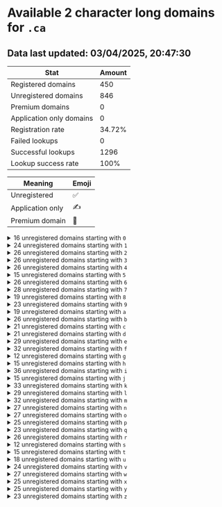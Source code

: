 # Available 2 character long domains for `.ca`

## Data last updated: 03/04/2025, 20:47:30

|Stat|Amount|
|--|--|
|Registered domains|450|
|Unregistered domains|846|
|Premium domains|0|
|Application only domains|0|
|Registration rate|34.72%|
|Failed lookups|0|
|Successful lookups|1296|
|Lookup success rate|100%|


|Meaning|Emoji|
|--|--|
|Unregistered|:white_check_mark:|
|Application only|:writing_hand:|
|Premium domain|:gem:|

<details>
<summary>16 unregistered domains starting with <bold><code>0</code></bold></summary>

|Type|Domain|
|--|--|
|:white_check_mark:|`01.ca`|
|:white_check_mark:|`03.ca`|
|:white_check_mark:|`05.ca`|
|:white_check_mark:|`06.ca`|
|:white_check_mark:|`07.ca`|
|:white_check_mark:|`0c.ca`|
|:white_check_mark:|`0e.ca`|
|:white_check_mark:|`0f.ca`|
|:white_check_mark:|`0h.ca`|
|:white_check_mark:|`0j.ca`|
|:white_check_mark:|`0o.ca`|
|:white_check_mark:|`0q.ca`|
|:white_check_mark:|`0s.ca`|
|:white_check_mark:|`0t.ca`|
|:white_check_mark:|`0v.ca`|
|:white_check_mark:|`0y.ca`|
</details>
<details>
<summary>24 unregistered domains starting with <bold><code>1</code></bold></summary>

|Type|Domain|
|--|--|
|:white_check_mark:|`10.ca`|
|:white_check_mark:|`13.ca`|
|:white_check_mark:|`15.ca`|
|:white_check_mark:|`18.ca`|
|:white_check_mark:|`1a.ca`|
|:white_check_mark:|`1d.ca`|
|:white_check_mark:|`1f.ca`|
|:white_check_mark:|`1h.ca`|
|:white_check_mark:|`1k.ca`|
|:white_check_mark:|`1l.ca`|
|:white_check_mark:|`1m.ca`|
|:white_check_mark:|`1n.ca`|
|:white_check_mark:|`1o.ca`|
|:white_check_mark:|`1p.ca`|
|:white_check_mark:|`1q.ca`|
|:white_check_mark:|`1r.ca`|
|:white_check_mark:|`1s.ca`|
|:white_check_mark:|`1t.ca`|
|:white_check_mark:|`1u.ca`|
|:white_check_mark:|`1v.ca`|
|:white_check_mark:|`1w.ca`|
|:white_check_mark:|`1x.ca`|
|:white_check_mark:|`1y.ca`|
|:white_check_mark:|`1z.ca`|
</details>
<details>
<summary>26 unregistered domains starting with <bold><code>2</code></bold></summary>

|Type|Domain|
|--|--|
|:white_check_mark:|`20.ca`|
|:white_check_mark:|`21.ca`|
|:white_check_mark:|`22.ca`|
|:white_check_mark:|`23.ca`|
|:white_check_mark:|`24.ca`|
|:white_check_mark:|`25.ca`|
|:white_check_mark:|`26.ca`|
|:white_check_mark:|`27.ca`|
|:white_check_mark:|`2i.ca`|
|:white_check_mark:|`2j.ca`|
|:white_check_mark:|`2k.ca`|
|:white_check_mark:|`2l.ca`|
|:white_check_mark:|`2m.ca`|
|:white_check_mark:|`2n.ca`|
|:white_check_mark:|`2o.ca`|
|:white_check_mark:|`2p.ca`|
|:white_check_mark:|`2q.ca`|
|:white_check_mark:|`2r.ca`|
|:white_check_mark:|`2s.ca`|
|:white_check_mark:|`2t.ca`|
|:white_check_mark:|`2u.ca`|
|:white_check_mark:|`2v.ca`|
|:white_check_mark:|`2w.ca`|
|:white_check_mark:|`2x.ca`|
|:white_check_mark:|`2y.ca`|
|:white_check_mark:|`2z.ca`|
</details>
<details>
<summary>26 unregistered domains starting with <bold><code>3</code></bold></summary>

|Type|Domain|
|--|--|
|:white_check_mark:|`30.ca`|
|:white_check_mark:|`31.ca`|
|:white_check_mark:|`32.ca`|
|:white_check_mark:|`33.ca`|
|:white_check_mark:|`34.ca`|
|:white_check_mark:|`35.ca`|
|:white_check_mark:|`36.ca`|
|:white_check_mark:|`37.ca`|
|:white_check_mark:|`3f.ca`|
|:white_check_mark:|`3g.ca`|
|:white_check_mark:|`3i.ca`|
|:white_check_mark:|`3j.ca`|
|:white_check_mark:|`3m.ca`|
|:white_check_mark:|`3n.ca`|
|:white_check_mark:|`3o.ca`|
|:white_check_mark:|`3p.ca`|
|:white_check_mark:|`3q.ca`|
|:white_check_mark:|`3r.ca`|
|:white_check_mark:|`3s.ca`|
|:white_check_mark:|`3t.ca`|
|:white_check_mark:|`3u.ca`|
|:white_check_mark:|`3v.ca`|
|:white_check_mark:|`3w.ca`|
|:white_check_mark:|`3x.ca`|
|:white_check_mark:|`3y.ca`|
|:white_check_mark:|`3z.ca`|
</details>
<details>
<summary>26 unregistered domains starting with <bold><code>4</code></bold></summary>

|Type|Domain|
|--|--|
|:white_check_mark:|`40.ca`|
|:white_check_mark:|`41.ca`|
|:white_check_mark:|`42.ca`|
|:white_check_mark:|`43.ca`|
|:white_check_mark:|`44.ca`|
|:white_check_mark:|`45.ca`|
|:white_check_mark:|`47.ca`|
|:white_check_mark:|`49.ca`|
|:white_check_mark:|`4a.ca`|
|:white_check_mark:|`4b.ca`|
|:white_check_mark:|`4d.ca`|
|:white_check_mark:|`4f.ca`|
|:white_check_mark:|`4h.ca`|
|:white_check_mark:|`4i.ca`|
|:white_check_mark:|`4l.ca`|
|:white_check_mark:|`4o.ca`|
|:white_check_mark:|`4p.ca`|
|:white_check_mark:|`4q.ca`|
|:white_check_mark:|`4s.ca`|
|:white_check_mark:|`4t.ca`|
|:white_check_mark:|`4u.ca`|
|:white_check_mark:|`4v.ca`|
|:white_check_mark:|`4w.ca`|
|:white_check_mark:|`4x.ca`|
|:white_check_mark:|`4y.ca`|
|:white_check_mark:|`4z.ca`|
</details>
<details>
<summary>15 unregistered domains starting with <bold><code>5</code></bold></summary>

|Type|Domain|
|--|--|
|:white_check_mark:|`52.ca`|
|:white_check_mark:|`54.ca`|
|:white_check_mark:|`55.ca`|
|:white_check_mark:|`58.ca`|
|:white_check_mark:|`59.ca`|
|:white_check_mark:|`5a.ca`|
|:white_check_mark:|`5b.ca`|
|:white_check_mark:|`5c.ca`|
|:white_check_mark:|`5g.ca`|
|:white_check_mark:|`5j.ca`|
|:white_check_mark:|`5s.ca`|
|:white_check_mark:|`5u.ca`|
|:white_check_mark:|`5w.ca`|
|:white_check_mark:|`5x.ca`|
|:white_check_mark:|`5y.ca`|
</details>
<details>
<summary>26 unregistered domains starting with <bold><code>6</code></bold></summary>

|Type|Domain|
|--|--|
|:white_check_mark:|`60.ca`|
|:white_check_mark:|`61.ca`|
|:white_check_mark:|`62.ca`|
|:white_check_mark:|`63.ca`|
|:white_check_mark:|`64.ca`|
|:white_check_mark:|`65.ca`|
|:white_check_mark:|`66.ca`|
|:white_check_mark:|`67.ca`|
|:white_check_mark:|`68.ca`|
|:white_check_mark:|`69.ca`|
|:white_check_mark:|`6c.ca`|
|:white_check_mark:|`6d.ca`|
|:white_check_mark:|`6f.ca`|
|:white_check_mark:|`6g.ca`|
|:white_check_mark:|`6h.ca`|
|:white_check_mark:|`6i.ca`|
|:white_check_mark:|`6j.ca`|
|:white_check_mark:|`6k.ca`|
|:white_check_mark:|`6l.ca`|
|:white_check_mark:|`6t.ca`|
|:white_check_mark:|`6u.ca`|
|:white_check_mark:|`6v.ca`|
|:white_check_mark:|`6w.ca`|
|:white_check_mark:|`6x.ca`|
|:white_check_mark:|`6y.ca`|
|:white_check_mark:|`6z.ca`|
</details>
<details>
<summary>28 unregistered domains starting with <bold><code>7</code></bold></summary>

|Type|Domain|
|--|--|
|:white_check_mark:|`70.ca`|
|:white_check_mark:|`71.ca`|
|:white_check_mark:|`72.ca`|
|:white_check_mark:|`73.ca`|
|:white_check_mark:|`76.ca`|
|:white_check_mark:|`7a.ca`|
|:white_check_mark:|`7b.ca`|
|:white_check_mark:|`7c.ca`|
|:white_check_mark:|`7d.ca`|
|:white_check_mark:|`7e.ca`|
|:white_check_mark:|`7f.ca`|
|:white_check_mark:|`7h.ca`|
|:white_check_mark:|`7j.ca`|
|:white_check_mark:|`7k.ca`|
|:white_check_mark:|`7l.ca`|
|:white_check_mark:|`7n.ca`|
|:white_check_mark:|`7o.ca`|
|:white_check_mark:|`7p.ca`|
|:white_check_mark:|`7q.ca`|
|:white_check_mark:|`7r.ca`|
|:white_check_mark:|`7s.ca`|
|:white_check_mark:|`7t.ca`|
|:white_check_mark:|`7u.ca`|
|:white_check_mark:|`7v.ca`|
|:white_check_mark:|`7w.ca`|
|:white_check_mark:|`7x.ca`|
|:white_check_mark:|`7y.ca`|
|:white_check_mark:|`7z.ca`|
</details>
<details>
<summary>19 unregistered domains starting with <bold><code>8</code></bold></summary>

|Type|Domain|
|--|--|
|:white_check_mark:|`80.ca`|
|:white_check_mark:|`81.ca`|
|:white_check_mark:|`82.ca`|
|:white_check_mark:|`84.ca`|
|:white_check_mark:|`85.ca`|
|:white_check_mark:|`86.ca`|
|:white_check_mark:|`8a.ca`|
|:white_check_mark:|`8f.ca`|
|:white_check_mark:|`8j.ca`|
|:white_check_mark:|`8k.ca`|
|:white_check_mark:|`8m.ca`|
|:white_check_mark:|`8q.ca`|
|:white_check_mark:|`8r.ca`|
|:white_check_mark:|`8u.ca`|
|:white_check_mark:|`8v.ca`|
|:white_check_mark:|`8w.ca`|
|:white_check_mark:|`8x.ca`|
|:white_check_mark:|`8y.ca`|
|:white_check_mark:|`8z.ca`|
</details>
<details>
<summary>23 unregistered domains starting with <bold><code>9</code></bold></summary>

|Type|Domain|
|--|--|
|:white_check_mark:|`90.ca`|
|:white_check_mark:|`95.ca`|
|:white_check_mark:|`96.ca`|
|:white_check_mark:|`97.ca`|
|:white_check_mark:|`99.ca`|
|:white_check_mark:|`9a.ca`|
|:white_check_mark:|`9b.ca`|
|:white_check_mark:|`9d.ca`|
|:white_check_mark:|`9e.ca`|
|:white_check_mark:|`9g.ca`|
|:white_check_mark:|`9h.ca`|
|:white_check_mark:|`9i.ca`|
|:white_check_mark:|`9k.ca`|
|:white_check_mark:|`9l.ca`|
|:white_check_mark:|`9m.ca`|
|:white_check_mark:|`9n.ca`|
|:white_check_mark:|`9o.ca`|
|:white_check_mark:|`9p.ca`|
|:white_check_mark:|`9r.ca`|
|:white_check_mark:|`9t.ca`|
|:white_check_mark:|`9u.ca`|
|:white_check_mark:|`9v.ca`|
|:white_check_mark:|`9x.ca`|
</details>
<details>
<summary>19 unregistered domains starting with <bold><code>a</code></bold></summary>

|Type|Domain|
|--|--|
|:white_check_mark:|`a1.ca`|
|:white_check_mark:|`a2.ca`|
|:white_check_mark:|`a5.ca`|
|:white_check_mark:|`a6.ca`|
|:white_check_mark:|`a8.ca`|
|:white_check_mark:|`a9.ca`|
|:white_check_mark:|`ab.ca`|
|:white_check_mark:|`ag.ca`|
|:white_check_mark:|`al.ca`|
|:white_check_mark:|`am.ca`|
|:white_check_mark:|`an.ca`|
|:white_check_mark:|`ao.ca`|
|:white_check_mark:|`ar.ca`|
|:white_check_mark:|`as.ca`|
|:white_check_mark:|`au.ca`|
|:white_check_mark:|`av.ca`|
|:white_check_mark:|`ax.ca`|
|:white_check_mark:|`ay.ca`|
|:white_check_mark:|`az.ca`|
</details>
<details>
<summary>26 unregistered domains starting with <bold><code>b</code></bold></summary>

|Type|Domain|
|--|--|
|:white_check_mark:|`b0.ca`|
|:white_check_mark:|`b1.ca`|
|:white_check_mark:|`b2.ca`|
|:white_check_mark:|`b3.ca`|
|:white_check_mark:|`b4.ca`|
|:white_check_mark:|`b5.ca`|
|:white_check_mark:|`b8.ca`|
|:white_check_mark:|`bb.ca`|
|:white_check_mark:|`bc.ca`|
|:white_check_mark:|`bf.ca`|
|:white_check_mark:|`bg.ca`|
|:white_check_mark:|`bh.ca`|
|:white_check_mark:|`bi.ca`|
|:white_check_mark:|`bj.ca`|
|:white_check_mark:|`bk.ca`|
|:white_check_mark:|`bl.ca`|
|:white_check_mark:|`bm.ca`|
|:white_check_mark:|`bn.ca`|
|:white_check_mark:|`bo.ca`|
|:white_check_mark:|`bp.ca`|
|:white_check_mark:|`bq.ca`|
|:white_check_mark:|`bu.ca`|
|:white_check_mark:|`bv.ca`|
|:white_check_mark:|`bx.ca`|
|:white_check_mark:|`by.ca`|
|:white_check_mark:|`bz.ca`|
</details>
<details>
<summary>21 unregistered domains starting with <bold><code>c</code></bold></summary>

|Type|Domain|
|--|--|
|:white_check_mark:|`c0.ca`|
|:white_check_mark:|`c1.ca`|
|:white_check_mark:|`c3.ca`|
|:white_check_mark:|`c4.ca`|
|:white_check_mark:|`c6.ca`|
|:white_check_mark:|`c7.ca`|
|:white_check_mark:|`c8.ca`|
|:white_check_mark:|`c9.ca`|
|:white_check_mark:|`ca.ca`|
|:white_check_mark:|`cb.ca`|
|:white_check_mark:|`ch.ca`|
|:white_check_mark:|`ci.ca`|
|:white_check_mark:|`cj.ca`|
|:white_check_mark:|`cm.ca`|
|:white_check_mark:|`cp.ca`|
|:white_check_mark:|`cq.ca`|
|:white_check_mark:|`cr.ca`|
|:white_check_mark:|`cs.ca`|
|:white_check_mark:|`cw.ca`|
|:white_check_mark:|`cy.ca`|
|:white_check_mark:|`cz.ca`|
</details>
<details>
<summary>21 unregistered domains starting with <bold><code>d</code></bold></summary>

|Type|Domain|
|--|--|
|:white_check_mark:|`d3.ca`|
|:white_check_mark:|`da.ca`|
|:white_check_mark:|`db.ca`|
|:white_check_mark:|`dc.ca`|
|:white_check_mark:|`dd.ca`|
|:white_check_mark:|`de.ca`|
|:white_check_mark:|`df.ca`|
|:white_check_mark:|`dg.ca`|
|:white_check_mark:|`dh.ca`|
|:white_check_mark:|`di.ca`|
|:white_check_mark:|`dj.ca`|
|:white_check_mark:|`dk.ca`|
|:white_check_mark:|`dl.ca`|
|:white_check_mark:|`dm.ca`|
|:white_check_mark:|`dn.ca`|
|:white_check_mark:|`do.ca`|
|:white_check_mark:|`dp.ca`|
|:white_check_mark:|`dq.ca`|
|:white_check_mark:|`dv.ca`|
|:white_check_mark:|`dx.ca`|
|:white_check_mark:|`dy.ca`|
</details>
<details>
<summary>29 unregistered domains starting with <bold><code>e</code></bold></summary>

|Type|Domain|
|--|--|
|:white_check_mark:|`e0.ca`|
|:white_check_mark:|`e1.ca`|
|:white_check_mark:|`e2.ca`|
|:white_check_mark:|`e3.ca`|
|:white_check_mark:|`e4.ca`|
|:white_check_mark:|`e5.ca`|
|:white_check_mark:|`e6.ca`|
|:white_check_mark:|`e7.ca`|
|:white_check_mark:|`e8.ca`|
|:white_check_mark:|`e9.ca`|
|:white_check_mark:|`ea.ca`|
|:white_check_mark:|`eb.ca`|
|:white_check_mark:|`ec.ca`|
|:white_check_mark:|`ef.ca`|
|:white_check_mark:|`eg.ca`|
|:white_check_mark:|`ej.ca`|
|:white_check_mark:|`ek.ca`|
|:white_check_mark:|`el.ca`|
|:white_check_mark:|`em.ca`|
|:white_check_mark:|`en.ca`|
|:white_check_mark:|`eo.ca`|
|:white_check_mark:|`ep.ca`|
|:white_check_mark:|`eq.ca`|
|:white_check_mark:|`er.ca`|
|:white_check_mark:|`es.ca`|
|:white_check_mark:|`et.ca`|
|:white_check_mark:|`ev.ca`|
|:white_check_mark:|`ey.ca`|
|:white_check_mark:|`ez.ca`|
</details>
<details>
<summary>32 unregistered domains starting with <bold><code>f</code></bold></summary>

|Type|Domain|
|--|--|
|:white_check_mark:|`f0.ca`|
|:white_check_mark:|`f1.ca`|
|:white_check_mark:|`f2.ca`|
|:white_check_mark:|`f3.ca`|
|:white_check_mark:|`f4.ca`|
|:white_check_mark:|`f5.ca`|
|:white_check_mark:|`f6.ca`|
|:white_check_mark:|`f9.ca`|
|:white_check_mark:|`fa.ca`|
|:white_check_mark:|`fb.ca`|
|:white_check_mark:|`fc.ca`|
|:white_check_mark:|`fd.ca`|
|:white_check_mark:|`fe.ca`|
|:white_check_mark:|`ff.ca`|
|:white_check_mark:|`fg.ca`|
|:white_check_mark:|`fh.ca`|
|:white_check_mark:|`fi.ca`|
|:white_check_mark:|`fj.ca`|
|:white_check_mark:|`fk.ca`|
|:white_check_mark:|`fl.ca`|
|:white_check_mark:|`fm.ca`|
|:white_check_mark:|`fn.ca`|
|:white_check_mark:|`fo.ca`|
|:white_check_mark:|`fp.ca`|
|:white_check_mark:|`fq.ca`|
|:white_check_mark:|`fr.ca`|
|:white_check_mark:|`fs.ca`|
|:white_check_mark:|`ft.ca`|
|:white_check_mark:|`fu.ca`|
|:white_check_mark:|`fv.ca`|
|:white_check_mark:|`fw.ca`|
|:white_check_mark:|`fz.ca`|
</details>
<details>
<summary>12 unregistered domains starting with <bold><code>g</code></bold></summary>

|Type|Domain|
|--|--|
|:white_check_mark:|`g1.ca`|
|:white_check_mark:|`g4.ca`|
|:white_check_mark:|`gb.ca`|
|:white_check_mark:|`gh.ca`|
|:white_check_mark:|`gi.ca`|
|:white_check_mark:|`gk.ca`|
|:white_check_mark:|`gl.ca`|
|:white_check_mark:|`gm.ca`|
|:white_check_mark:|`gn.ca`|
|:white_check_mark:|`gr.ca`|
|:white_check_mark:|`gs.ca`|
|:white_check_mark:|`gu.ca`|
</details>
<details>
<summary>15 unregistered domains starting with <bold><code>h</code></bold></summary>

|Type|Domain|
|--|--|
|:white_check_mark:|`h0.ca`|
|:white_check_mark:|`h1.ca`|
|:white_check_mark:|`h2.ca`|
|:white_check_mark:|`h3.ca`|
|:white_check_mark:|`h4.ca`|
|:white_check_mark:|`h5.ca`|
|:white_check_mark:|`h6.ca`|
|:white_check_mark:|`h8.ca`|
|:white_check_mark:|`hc.ca`|
|:white_check_mark:|`hn.ca`|
|:white_check_mark:|`hp.ca`|
|:white_check_mark:|`hr.ca`|
|:white_check_mark:|`hu.ca`|
|:white_check_mark:|`hv.ca`|
|:white_check_mark:|`hx.ca`|
</details>
<details>
<summary>36 unregistered domains starting with <bold><code>i</code></bold></summary>

|Type|Domain|
|--|--|
|:white_check_mark:|`i0.ca`|
|:white_check_mark:|`i1.ca`|
|:white_check_mark:|`i2.ca`|
|:white_check_mark:|`i3.ca`|
|:white_check_mark:|`i4.ca`|
|:white_check_mark:|`i5.ca`|
|:white_check_mark:|`i6.ca`|
|:white_check_mark:|`i7.ca`|
|:white_check_mark:|`i8.ca`|
|:white_check_mark:|`i9.ca`|
|:white_check_mark:|`ia.ca`|
|:white_check_mark:|`ib.ca`|
|:white_check_mark:|`ic.ca`|
|:white_check_mark:|`id.ca`|
|:white_check_mark:|`ie.ca`|
|:white_check_mark:|`if.ca`|
|:white_check_mark:|`ig.ca`|
|:white_check_mark:|`ih.ca`|
|:white_check_mark:|`ii.ca`|
|:white_check_mark:|`ij.ca`|
|:white_check_mark:|`ik.ca`|
|:white_check_mark:|`il.ca`|
|:white_check_mark:|`im.ca`|
|:white_check_mark:|`in.ca`|
|:white_check_mark:|`io.ca`|
|:white_check_mark:|`ip.ca`|
|:white_check_mark:|`iq.ca`|
|:white_check_mark:|`ir.ca`|
|:white_check_mark:|`is.ca`|
|:white_check_mark:|`it.ca`|
|:white_check_mark:|`iu.ca`|
|:white_check_mark:|`iv.ca`|
|:white_check_mark:|`iw.ca`|
|:white_check_mark:|`ix.ca`|
|:white_check_mark:|`iy.ca`|
|:white_check_mark:|`iz.ca`|
</details>
<details>
<summary>15 unregistered domains starting with <bold><code>j</code></bold></summary>

|Type|Domain|
|--|--|
|:white_check_mark:|`j0.ca`|
|:white_check_mark:|`j3.ca`|
|:white_check_mark:|`j6.ca`|
|:white_check_mark:|`j7.ca`|
|:white_check_mark:|`j8.ca`|
|:white_check_mark:|`j9.ca`|
|:white_check_mark:|`ja.ca`|
|:white_check_mark:|`jb.ca`|
|:white_check_mark:|`jc.ca`|
|:white_check_mark:|`je.ca`|
|:white_check_mark:|`jf.ca`|
|:white_check_mark:|`ji.ca`|
|:white_check_mark:|`jm.ca`|
|:white_check_mark:|`jo.ca`|
|:white_check_mark:|`jw.ca`|
</details>
<details>
<summary>33 unregistered domains starting with <bold><code>k</code></bold></summary>

|Type|Domain|
|--|--|
|:white_check_mark:|`k0.ca`|
|:white_check_mark:|`k1.ca`|
|:white_check_mark:|`k2.ca`|
|:white_check_mark:|`k3.ca`|
|:white_check_mark:|`k4.ca`|
|:white_check_mark:|`k5.ca`|
|:white_check_mark:|`k6.ca`|
|:white_check_mark:|`k7.ca`|
|:white_check_mark:|`k8.ca`|
|:white_check_mark:|`k9.ca`|
|:white_check_mark:|`ka.ca`|
|:white_check_mark:|`kb.ca`|
|:white_check_mark:|`ke.ca`|
|:white_check_mark:|`kg.ca`|
|:white_check_mark:|`kh.ca`|
|:white_check_mark:|`ki.ca`|
|:white_check_mark:|`kj.ca`|
|:white_check_mark:|`kk.ca`|
|:white_check_mark:|`kl.ca`|
|:white_check_mark:|`km.ca`|
|:white_check_mark:|`kn.ca`|
|:white_check_mark:|`ko.ca`|
|:white_check_mark:|`kp.ca`|
|:white_check_mark:|`kq.ca`|
|:white_check_mark:|`kr.ca`|
|:white_check_mark:|`ks.ca`|
|:white_check_mark:|`kt.ca`|
|:white_check_mark:|`ku.ca`|
|:white_check_mark:|`kv.ca`|
|:white_check_mark:|`kw.ca`|
|:white_check_mark:|`kx.ca`|
|:white_check_mark:|`ky.ca`|
|:white_check_mark:|`kz.ca`|
</details>
<details>
<summary>29 unregistered domains starting with <bold><code>l</code></bold></summary>

|Type|Domain|
|--|--|
|:white_check_mark:|`l0.ca`|
|:white_check_mark:|`l1.ca`|
|:white_check_mark:|`l3.ca`|
|:white_check_mark:|`l6.ca`|
|:white_check_mark:|`l7.ca`|
|:white_check_mark:|`l8.ca`|
|:white_check_mark:|`l9.ca`|
|:white_check_mark:|`la.ca`|
|:white_check_mark:|`lb.ca`|
|:white_check_mark:|`lc.ca`|
|:white_check_mark:|`ld.ca`|
|:white_check_mark:|`le.ca`|
|:white_check_mark:|`lf.ca`|
|:white_check_mark:|`lg.ca`|
|:white_check_mark:|`lh.ca`|
|:white_check_mark:|`li.ca`|
|:white_check_mark:|`lj.ca`|
|:white_check_mark:|`lk.ca`|
|:white_check_mark:|`ll.ca`|
|:white_check_mark:|`lm.ca`|
|:white_check_mark:|`ln.ca`|
|:white_check_mark:|`lo.ca`|
|:white_check_mark:|`lp.ca`|
|:white_check_mark:|`lq.ca`|
|:white_check_mark:|`lr.ca`|
|:white_check_mark:|`lt.ca`|
|:white_check_mark:|`lv.ca`|
|:white_check_mark:|`lx.ca`|
|:white_check_mark:|`ly.ca`|
</details>
<details>
<summary>32 unregistered domains starting with <bold><code>m</code></bold></summary>

|Type|Domain|
|--|--|
|:white_check_mark:|`m0.ca`|
|:white_check_mark:|`m1.ca`|
|:white_check_mark:|`m2.ca`|
|:white_check_mark:|`m3.ca`|
|:white_check_mark:|`m4.ca`|
|:white_check_mark:|`m5.ca`|
|:white_check_mark:|`m6.ca`|
|:white_check_mark:|`m7.ca`|
|:white_check_mark:|`m8.ca`|
|:white_check_mark:|`m9.ca`|
|:white_check_mark:|`ma.ca`|
|:white_check_mark:|`mb.ca`|
|:white_check_mark:|`mc.ca`|
|:white_check_mark:|`me.ca`|
|:white_check_mark:|`mg.ca`|
|:white_check_mark:|`mj.ca`|
|:white_check_mark:|`mk.ca`|
|:white_check_mark:|`ml.ca`|
|:white_check_mark:|`mm.ca`|
|:white_check_mark:|`mn.ca`|
|:white_check_mark:|`mo.ca`|
|:white_check_mark:|`mp.ca`|
|:white_check_mark:|`mq.ca`|
|:white_check_mark:|`mr.ca`|
|:white_check_mark:|`ms.ca`|
|:white_check_mark:|`mt.ca`|
|:white_check_mark:|`mu.ca`|
|:white_check_mark:|`mv.ca`|
|:white_check_mark:|`mw.ca`|
|:white_check_mark:|`mx.ca`|
|:white_check_mark:|`my.ca`|
|:white_check_mark:|`mz.ca`|
</details>
<details>
<summary>27 unregistered domains starting with <bold><code>n</code></bold></summary>

|Type|Domain|
|--|--|
|:white_check_mark:|`n0.ca`|
|:white_check_mark:|`n1.ca`|
|:white_check_mark:|`n4.ca`|
|:white_check_mark:|`n5.ca`|
|:white_check_mark:|`n6.ca`|
|:white_check_mark:|`n9.ca`|
|:white_check_mark:|`na.ca`|
|:white_check_mark:|`nb.ca`|
|:white_check_mark:|`nc.ca`|
|:white_check_mark:|`nd.ca`|
|:white_check_mark:|`ne.ca`|
|:white_check_mark:|`nf.ca`|
|:white_check_mark:|`ng.ca`|
|:white_check_mark:|`nh.ca`|
|:white_check_mark:|`ni.ca`|
|:white_check_mark:|`nj.ca`|
|:white_check_mark:|`nk.ca`|
|:white_check_mark:|`nl.ca`|
|:white_check_mark:|`nm.ca`|
|:white_check_mark:|`no.ca`|
|:white_check_mark:|`ns.ca`|
|:white_check_mark:|`nt.ca`|
|:white_check_mark:|`nu.ca`|
|:white_check_mark:|`nv.ca`|
|:white_check_mark:|`nw.ca`|
|:white_check_mark:|`ny.ca`|
|:white_check_mark:|`nz.ca`|
</details>
<details>
<summary>27 unregistered domains starting with <bold><code>o</code></bold></summary>

|Type|Domain|
|--|--|
|:white_check_mark:|`o0.ca`|
|:white_check_mark:|`o1.ca`|
|:white_check_mark:|`o2.ca`|
|:white_check_mark:|`o3.ca`|
|:white_check_mark:|`o4.ca`|
|:white_check_mark:|`o5.ca`|
|:white_check_mark:|`o6.ca`|
|:white_check_mark:|`o7.ca`|
|:white_check_mark:|`o8.ca`|
|:white_check_mark:|`o9.ca`|
|:white_check_mark:|`ob.ca`|
|:white_check_mark:|`of.ca`|
|:white_check_mark:|`oj.ca`|
|:white_check_mark:|`ol.ca`|
|:white_check_mark:|`om.ca`|
|:white_check_mark:|`on.ca`|
|:white_check_mark:|`oo.ca`|
|:white_check_mark:|`op.ca`|
|:white_check_mark:|`or.ca`|
|:white_check_mark:|`os.ca`|
|:white_check_mark:|`ot.ca`|
|:white_check_mark:|`ou.ca`|
|:white_check_mark:|`ov.ca`|
|:white_check_mark:|`ow.ca`|
|:white_check_mark:|`ox.ca`|
|:white_check_mark:|`oy.ca`|
|:white_check_mark:|`oz.ca`|
</details>
<details>
<summary>25 unregistered domains starting with <bold><code>p</code></bold></summary>

|Type|Domain|
|--|--|
|:white_check_mark:|`p0.ca`|
|:white_check_mark:|`p1.ca`|
|:white_check_mark:|`p4.ca`|
|:white_check_mark:|`p5.ca`|
|:white_check_mark:|`p7.ca`|
|:white_check_mark:|`p8.ca`|
|:white_check_mark:|`p9.ca`|
|:white_check_mark:|`pa.ca`|
|:white_check_mark:|`pb.ca`|
|:white_check_mark:|`pc.ca`|
|:white_check_mark:|`pd.ca`|
|:white_check_mark:|`pe.ca`|
|:white_check_mark:|`pf.ca`|
|:white_check_mark:|`pg.ca`|
|:white_check_mark:|`ph.ca`|
|:white_check_mark:|`pk.ca`|
|:white_check_mark:|`pm.ca`|
|:white_check_mark:|`pn.ca`|
|:white_check_mark:|`pp.ca`|
|:white_check_mark:|`pr.ca`|
|:white_check_mark:|`ps.ca`|
|:white_check_mark:|`pw.ca`|
|:white_check_mark:|`px.ca`|
|:white_check_mark:|`py.ca`|
|:white_check_mark:|`pz.ca`|
</details>
<details>
<summary>23 unregistered domains starting with <bold><code>q</code></bold></summary>

|Type|Domain|
|--|--|
|:white_check_mark:|`q0.ca`|
|:white_check_mark:|`q1.ca`|
|:white_check_mark:|`q2.ca`|
|:white_check_mark:|`q3.ca`|
|:white_check_mark:|`q4.ca`|
|:white_check_mark:|`q5.ca`|
|:white_check_mark:|`q6.ca`|
|:white_check_mark:|`q7.ca`|
|:white_check_mark:|`q8.ca`|
|:white_check_mark:|`q9.ca`|
|:white_check_mark:|`qc.ca`|
|:white_check_mark:|`qj.ca`|
|:white_check_mark:|`qm.ca`|
|:white_check_mark:|`qo.ca`|
|:white_check_mark:|`qr.ca`|
|:white_check_mark:|`qs.ca`|
|:white_check_mark:|`qt.ca`|
|:white_check_mark:|`qu.ca`|
|:white_check_mark:|`qv.ca`|
|:white_check_mark:|`qw.ca`|
|:white_check_mark:|`qx.ca`|
|:white_check_mark:|`qy.ca`|
|:white_check_mark:|`qz.ca`|
</details>
<details>
<summary>26 unregistered domains starting with <bold><code>r</code></bold></summary>

|Type|Domain|
|--|--|
|:white_check_mark:|`r1.ca`|
|:white_check_mark:|`r3.ca`|
|:white_check_mark:|`r5.ca`|
|:white_check_mark:|`r6.ca`|
|:white_check_mark:|`r8.ca`|
|:white_check_mark:|`r9.ca`|
|:white_check_mark:|`ra.ca`|
|:white_check_mark:|`rb.ca`|
|:white_check_mark:|`rc.ca`|
|:white_check_mark:|`rd.ca`|
|:white_check_mark:|`re.ca`|
|:white_check_mark:|`rf.ca`|
|:white_check_mark:|`rg.ca`|
|:white_check_mark:|`rh.ca`|
|:white_check_mark:|`ri.ca`|
|:white_check_mark:|`rj.ca`|
|:white_check_mark:|`rk.ca`|
|:white_check_mark:|`rl.ca`|
|:white_check_mark:|`rm.ca`|
|:white_check_mark:|`rn.ca`|
|:white_check_mark:|`ro.ca`|
|:white_check_mark:|`rr.ca`|
|:white_check_mark:|`ru.ca`|
|:white_check_mark:|`rw.ca`|
|:white_check_mark:|`ry.ca`|
|:white_check_mark:|`rz.ca`|
</details>
<details>
<summary>12 unregistered domains starting with <bold><code>s</code></bold></summary>

|Type|Domain|
|--|--|
|:white_check_mark:|`s0.ca`|
|:white_check_mark:|`s1.ca`|
|:white_check_mark:|`s2.ca`|
|:white_check_mark:|`s3.ca`|
|:white_check_mark:|`s4.ca`|
|:white_check_mark:|`s6.ca`|
|:white_check_mark:|`s7.ca`|
|:white_check_mark:|`sa.ca`|
|:white_check_mark:|`sb.ca`|
|:white_check_mark:|`sk.ca`|
|:white_check_mark:|`sl.ca`|
|:white_check_mark:|`sw.ca`|
</details>
<details>
<summary>15 unregistered domains starting with <bold><code>t</code></bold></summary>

|Type|Domain|
|--|--|
|:white_check_mark:|`t3.ca`|
|:white_check_mark:|`t4.ca`|
|:white_check_mark:|`t8.ca`|
|:white_check_mark:|`tb.ca`|
|:white_check_mark:|`tc.ca`|
|:white_check_mark:|`te.ca`|
|:white_check_mark:|`tg.ca`|
|:white_check_mark:|`ti.ca`|
|:white_check_mark:|`tk.ca`|
|:white_check_mark:|`tl.ca`|
|:white_check_mark:|`tp.ca`|
|:white_check_mark:|`tq.ca`|
|:white_check_mark:|`ts.ca`|
|:white_check_mark:|`tw.ca`|
|:white_check_mark:|`ty.ca`|
</details>
<details>
<summary>18 unregistered domains starting with <bold><code>u</code></bold></summary>

|Type|Domain|
|--|--|
|:white_check_mark:|`u4.ca`|
|:white_check_mark:|`u5.ca`|
|:white_check_mark:|`u6.ca`|
|:white_check_mark:|`u7.ca`|
|:white_check_mark:|`u9.ca`|
|:white_check_mark:|`uc.ca`|
|:white_check_mark:|`ud.ca`|
|:white_check_mark:|`ue.ca`|
|:white_check_mark:|`uf.ca`|
|:white_check_mark:|`ug.ca`|
|:white_check_mark:|`uh.ca`|
|:white_check_mark:|`ui.ca`|
|:white_check_mark:|`uk.ca`|
|:white_check_mark:|`ul.ca`|
|:white_check_mark:|`ut.ca`|
|:white_check_mark:|`uu.ca`|
|:white_check_mark:|`ux.ca`|
|:white_check_mark:|`uy.ca`|
</details>
<details>
<summary>24 unregistered domains starting with <bold><code>v</code></bold></summary>

|Type|Domain|
|--|--|
|:white_check_mark:|`v0.ca`|
|:white_check_mark:|`v1.ca`|
|:white_check_mark:|`v2.ca`|
|:white_check_mark:|`v3.ca`|
|:white_check_mark:|`v4.ca`|
|:white_check_mark:|`v5.ca`|
|:white_check_mark:|`v6.ca`|
|:white_check_mark:|`vb.ca`|
|:white_check_mark:|`vc.ca`|
|:white_check_mark:|`vd.ca`|
|:white_check_mark:|`ve.ca`|
|:white_check_mark:|`vf.ca`|
|:white_check_mark:|`vg.ca`|
|:white_check_mark:|`vi.ca`|
|:white_check_mark:|`vl.ca`|
|:white_check_mark:|`vn.ca`|
|:white_check_mark:|`vp.ca`|
|:white_check_mark:|`vq.ca`|
|:white_check_mark:|`vr.ca`|
|:white_check_mark:|`vs.ca`|
|:white_check_mark:|`vt.ca`|
|:white_check_mark:|`vu.ca`|
|:white_check_mark:|`vw.ca`|
|:white_check_mark:|`vy.ca`|
</details>
<details>
<summary>27 unregistered domains starting with <bold><code>w</code></bold></summary>

|Type|Domain|
|--|--|
|:white_check_mark:|`w0.ca`|
|:white_check_mark:|`w1.ca`|
|:white_check_mark:|`w2.ca`|
|:white_check_mark:|`w3.ca`|
|:white_check_mark:|`w4.ca`|
|:white_check_mark:|`w5.ca`|
|:white_check_mark:|`w6.ca`|
|:white_check_mark:|`w7.ca`|
|:white_check_mark:|`w8.ca`|
|:white_check_mark:|`w9.ca`|
|:white_check_mark:|`wd.ca`|
|:white_check_mark:|`we.ca`|
|:white_check_mark:|`wi.ca`|
|:white_check_mark:|`wj.ca`|
|:white_check_mark:|`wk.ca`|
|:white_check_mark:|`wl.ca`|
|:white_check_mark:|`wn.ca`|
|:white_check_mark:|`wo.ca`|
|:white_check_mark:|`wp.ca`|
|:white_check_mark:|`ws.ca`|
|:white_check_mark:|`wt.ca`|
|:white_check_mark:|`wu.ca`|
|:white_check_mark:|`wv.ca`|
|:white_check_mark:|`ww.ca`|
|:white_check_mark:|`wx.ca`|
|:white_check_mark:|`wy.ca`|
|:white_check_mark:|`wz.ca`|
</details>
<details>
<summary>25 unregistered domains starting with <bold><code>x</code></bold></summary>

|Type|Domain|
|--|--|
|:white_check_mark:|`x4.ca`|
|:white_check_mark:|`x5.ca`|
|:white_check_mark:|`xa.ca`|
|:white_check_mark:|`xb.ca`|
|:white_check_mark:|`xc.ca`|
|:white_check_mark:|`xd.ca`|
|:white_check_mark:|`xe.ca`|
|:white_check_mark:|`xf.ca`|
|:white_check_mark:|`xg.ca`|
|:white_check_mark:|`xh.ca`|
|:white_check_mark:|`xi.ca`|
|:white_check_mark:|`xj.ca`|
|:white_check_mark:|`xk.ca`|
|:white_check_mark:|`xl.ca`|
|:white_check_mark:|`xm.ca`|
|:white_check_mark:|`xn.ca`|
|:white_check_mark:|`xo.ca`|
|:white_check_mark:|`xp.ca`|
|:white_check_mark:|`xs.ca`|
|:white_check_mark:|`xt.ca`|
|:white_check_mark:|`xu.ca`|
|:white_check_mark:|`xv.ca`|
|:white_check_mark:|`xw.ca`|
|:white_check_mark:|`xx.ca`|
|:white_check_mark:|`xy.ca`|
</details>
<details>
<summary>25 unregistered domains starting with <bold><code>y</code></bold></summary>

|Type|Domain|
|--|--|
|:white_check_mark:|`y0.ca`|
|:white_check_mark:|`y1.ca`|
|:white_check_mark:|`y2.ca`|
|:white_check_mark:|`y4.ca`|
|:white_check_mark:|`y5.ca`|
|:white_check_mark:|`y6.ca`|
|:white_check_mark:|`y7.ca`|
|:white_check_mark:|`y8.ca`|
|:white_check_mark:|`yb.ca`|
|:white_check_mark:|`yc.ca`|
|:white_check_mark:|`yd.ca`|
|:white_check_mark:|`ye.ca`|
|:white_check_mark:|`yf.ca`|
|:white_check_mark:|`yg.ca`|
|:white_check_mark:|`yh.ca`|
|:white_check_mark:|`yj.ca`|
|:white_check_mark:|`yk.ca`|
|:white_check_mark:|`yl.ca`|
|:white_check_mark:|`ym.ca`|
|:white_check_mark:|`yn.ca`|
|:white_check_mark:|`yq.ca`|
|:white_check_mark:|`yr.ca`|
|:white_check_mark:|`yu.ca`|
|:white_check_mark:|`yx.ca`|
|:white_check_mark:|`yy.ca`|
</details>
<details>
<summary>23 unregistered domains starting with <bold><code>z</code></bold></summary>

|Type|Domain|
|--|--|
|:white_check_mark:|`z3.ca`|
|:white_check_mark:|`z5.ca`|
|:white_check_mark:|`z6.ca`|
|:white_check_mark:|`z7.ca`|
|:white_check_mark:|`zc.ca`|
|:white_check_mark:|`zd.ca`|
|:white_check_mark:|`zg.ca`|
|:white_check_mark:|`zh.ca`|
|:white_check_mark:|`zi.ca`|
|:white_check_mark:|`zj.ca`|
|:white_check_mark:|`zk.ca`|
|:white_check_mark:|`zl.ca`|
|:white_check_mark:|`zm.ca`|
|:white_check_mark:|`zn.ca`|
|:white_check_mark:|`zo.ca`|
|:white_check_mark:|`zp.ca`|
|:white_check_mark:|`zq.ca`|
|:white_check_mark:|`zr.ca`|
|:white_check_mark:|`zs.ca`|
|:white_check_mark:|`zt.ca`|
|:white_check_mark:|`zv.ca`|
|:white_check_mark:|`zx.ca`|
|:white_check_mark:|`zy.ca`|
</details>